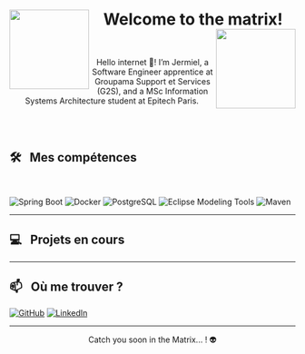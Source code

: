 <div>
  <h1 align="center">
    <img src="https://media3.giphy.com/media/v1.Y2lkPTc5MGI3NjExZTc4NXR5am55MzhxaGJ6c2RvaWlhbmgxYXBkbGJ6cTl0bHdidnZ4NSZlcD12MV9pbnRlcm5hbF9naWZfYnlfaWQmY3Q9Zw/EW9huyXfakC6k/giphy.gif" width="140" align="left"/> 
      Welcome to the matrix!
    <img src="https://media3.giphy.com/media/v1.Y2lkPTc5MGI3NjExZTc4NXR5am55MzhxaGJ6c2RvaWlhbmgxYXBkbGJ6cTl0bHdidnZ4NSZlcD12MV9pbnRlcm5hbF9naWZfYnlfaWQmY3Q9Zw/EW9huyXfakC6k/giphy.gif" width="140" align="right"/> 
  </h1>   
</div>

<br>

<div align="center">
  <p>Hello internet 👋! I’m Jermiel, a Software Engineer apprentice at Groupama Support et Services (G2S), and a MSc Information Systems Architecture student at Epitech Paris. </p></br>
</div>

<br>

<h2>🛠 &nbsp; Mes compétences</h2>
<br>
<p>
  <img alt="Spring Boot" src="https://img.shields.io/badge/Spring%20Boot-%236DB33F.svg?style=for-the-badge&logo=springboot&logoColor=white" />
  <img alt="Docker" src="https://img.shields.io/badge/-Docker-46a2f1?style=for-the-badge&logo=docker&logoColor=white" />
  <img alt="PostgreSQL" src="https://img.shields.io/badge/PostgreSQL-%23316192.svg?style=for-the-badge&logo=postgresql&logoColor=white" />
  <img alt="Eclipse Modeling Tools" src="https://img.shields.io/badge/Eclipse%20Modeling%20Tools-%232C2255.svg?style=for-the-badge&logo=eclipse&logoColor=white" />
  <img alt="Maven" src="https://img.shields.io/badge/Apache%20Maven-C71A36?style=for-the-badge&logo=apache-maven&logoColor=white" />
</p>

---

<h2>💻 &nbsp; Projets en cours</h2>

---

<h2>📫 &nbsp; Où me trouver ?</h2>
<p>
  <a href="https://github.com/Jermiel2002" target="_blank"><img alt="GitHub" src="https://img.shields.io/badge/GitHub-%2312100E.svg?style=for-the-badge&logo=github&logoColor=white" /></a>
  <a href="https://www.linkedin.com/in/jermiel-kounouho/" target="_blank"><img alt="LinkedIn" src="https://img.shields.io/badge/LinkedIn-%230077B5.svg?style=for-the-badge&logo=linkedin&logoColor=white" /></a>
</p>

---

<p align="center">Catch you soon in the Matrix... ! 👽</p>
